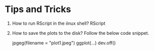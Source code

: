 # Tips and Tricks

1. How to run RScript in the iinux shell?
   RScript <script-name>
   
2. How to save the plots to the disk?
   Follow the below code snippet.
   
   jpgeg(filename = "plot1.jpeg")
   ggplot(...)
   dev.off()
   
